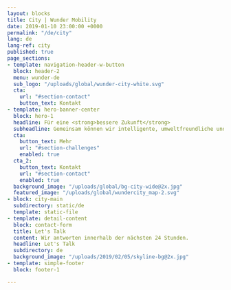 ```yaml
---
layout: blocks
title: City | Wunder Mobility
date: 2019-01-10 23:00:00 +0000
permalink: "/de/city"
lang: de
lang-ref: city
published: true
page_sections:
- template: navigation-header-w-button
  block: header-2
  menu: wunder-de
  sub_logo: "/uploads/global/wunder-city-white.svg"
  cta:
    url: "#section-contact"
    button_text: Kontakt
- template: hero-banner-center
  block: hero-1
  headline: Für eine <strong>bessere Zukunft</strong>
  subheadline: Gemeinsam können wir intelligente, umweltfreundliche und sichere Städte bauen.
  cta:
    button_text: Mehr
    url: "#section-challenges"
    enabled: true
  cta_2:  
    button_text: Kontakt
    url: "#section-contact"
    enabled: true
  background_image: "/uploads/global/bg-city-wide@2x.jpg"
  featured_image: "/uploads/global/wundercity_map-2.svg"
- block: city-main
  subdirectory: static/de
  template: static-file
- template: detail-content
  block: contact-form
  title: Let's Talk
  content: Wir antworten innerhalb der nächsten 24 Stunden.
  headline: Let's Talk
  subdirectory: de
  background_image: "/uploads/2019/02/05/skyline-bg@2x.jpg"
- template: simple-footer
  block: footer-1

---
```

